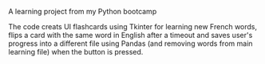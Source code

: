 A learning project from my Python bootcamp

The code creats UI flashcards using Tkinter for learning new French words, flips a card with the same word in English after a timeout
and saves user's progress into a different file using Pandas (and removing words from main learning file) when the button is pressed.
